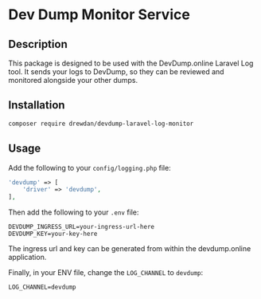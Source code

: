 # Dev Dump Monitor Service

## Description

This package is designed to be used with the DevDump.online Laravel Log tool. It sends your logs to DevDump, so they can
be reviewed and monitored alongside your other dumps.

## Installation

```bash
composer require drewdan/devdump-laravel-log-monitor
```

## Usage

Add the following to your `config/logging.php` file:

```php
'devdump' => [
    'driver' => 'devdump',
],
```

Then add the following to your `.env` file:

```dotenv
DEVDUMP_INGRESS_URL=your-ingress-url-here
DEVDUMP_KEY=your-key-here
```

The ingress url and key can be generated from within the devdump.online application.

Finally, in your ENV file, change the `LOG_CHANNEL` to `devdump`:

```dotenv
LOG_CHANNEL=devdump
```
